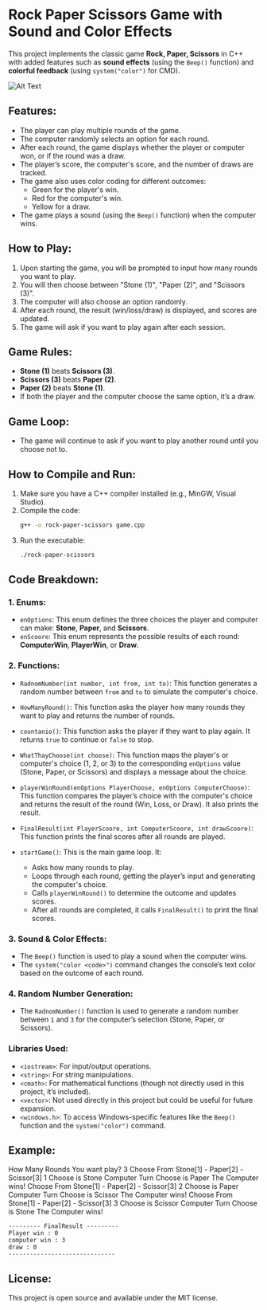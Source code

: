 # Rock Paper Scissors Game with Sound and Color Effects

This project implements the classic game **Rock, Paper, Scissors** in C++ with added features such as **sound effects** (using the `Beep()` function) and **colorful feedback** (using `system("color")` for CMD).

![Alt Text]([https://example.com/image.png](https://ibb.co/D91mxLw))

## Features:
- The player can play multiple rounds of the game.
- The computer randomly selects an option for each round.
- After each round, the game displays whether the player or computer won, or if the round was a draw.
- The player’s score, the computer's score, and the number of draws are tracked.
- The game also uses color coding for different outcomes:
  - Green for the player's win.
  - Red for the computer's win.
  - Yellow for a draw.
- The game plays a sound (using the `Beep()` function) when the computer wins.

## How to Play:
1. Upon starting the game, you will be prompted to input how many rounds you want to play.
2. You will then choose between "Stone (1)", "Paper (2)", and "Scissors (3)".
3. The computer will also choose an option randomly.
4. After each round, the result (win/loss/draw) is displayed, and scores are updated.
5. The game will ask if you want to play again after each session.

## Game Rules:
- **Stone (1)** beats **Scissors (3)**.
- **Scissors (3)** beats **Paper (2)**.
- **Paper (2)** beats **Stone (1)**.
- If both the player and the computer choose the same option, it’s a draw.

## Game Loop:
- The game will continue to ask if you want to play another round until you choose not to.

## How to Compile and Run:
1. Make sure you have a C++ compiler installed (e.g., MinGW, Visual Studio).
2. Compile the code:
    ```bash
    g++ -o rock-paper-scissors game.cpp
    ```
3. Run the executable:
    ```bash
    ./rock-paper-scissors
    ```

## Code Breakdown:

### 1. **Enums**:
- `enOptions`: This enum defines the three choices the player and computer can make: **Stone**, **Paper**, and **Scissors**.
- `enScoore`: This enum represents the possible results of each round: **ComputerWin**, **PlayerWin**, or **Draw**.

### 2. **Functions**:
- `RadnomNumber(int number, int from, int to)`: This function generates a random number between `from` and `to` to simulate the computer's choice.
  
- `HowManyRound()`: This function asks the player how many rounds they want to play and returns the number of rounds.

- `countanio()`: This function asks the player if they want to play again. It returns `true` to continue or `false` to stop.

- `WhatThayChoose(int choose)`: This function maps the player's or computer's choice (1, 2, or 3) to the corresponding `enOptions` value (Stone, Paper, or Scissors) and displays a message about the choice.

- `playerWinRound(enOptions PlayerChoose, enOptions ComputerChoose)`: This function compares the player’s choice with the computer's choice and returns the result of the round (Win, Loss, or Draw). It also prints the result.

- `FinalResult(int PlayerScoore, int ComputerScoore, int drawScoore)`: This function prints the final scores after all rounds are played.

- `startGame()`: This is the main game loop. It:
  - Asks how many rounds to play.
  - Loops through each round, getting the player’s input and generating the computer's choice.
  - Calls `playerWinRound()` to determine the outcome and updates scores.
  - After all rounds are completed, it calls `FinalResult()` to print the final scores.

### 3. **Sound & Color Effects**:
- The `Beep()` function is used to play a sound when the computer wins.
- The `system("color <code>")` command changes the console’s text color based on the outcome of each round.

### 4. **Random Number Generation**:
- The `RadnomNumber()` function is used to generate a random number between `1` and `3` for the computer’s selection (Stone, Paper, or Scissors).

### Libraries Used:
- `<iostream>`: For input/output operations.
- `<string>`: For string manipulations.
- `<cmath>`: For mathematical functions (though not directly used in this project, it’s included).
- `<vector>`: Not used directly in this project but could be useful for future expansion.
- `<windows.h>`: To access Windows-specific features like the `Beep()` function and the `system("color")` command.

## Example:

How Many Rounds You want play? 3 Choose From Stone[1] - Paper[2] - Scissor[3] 1 Choose is Stone Computer Turn Choose is Paper The Computer wins!
Choose From Stone[1] - Paper[2] - Scissor[3] 2 Choose is Paper Computer Turn Choose is Scissor The Computer wins!
Choose From Stone[1] - Paper[2] - Scissor[3] 3 Choose is Scissor Computer Turn Choose is Stone The Computer wins!

	--------- FinalResult ---------
	Player win : 0
	computer win : 3
	draw : 0
	------------------------------

## License:
This project is open source and available under the MIT license.
